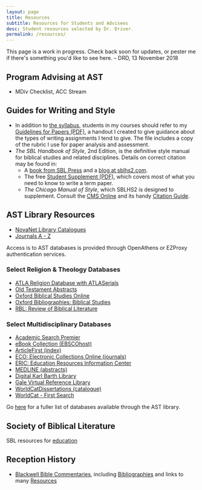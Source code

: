 ```yaml
---
layout: page
title: Resources
subtitle: Resources for Students and Advisees
desc: Student resources selected by Dr. Driver.
permalink: /resources/
---
```


This page is a work in progress. Check back soon for updates, or pester me if there's something you'd like to see here. – DRD, 13 November 2018

## Program Advising at AST

- MDiv Checklist, ACC Stream

## Guides for Writing and Style

- In addition to [the syllabus](/courses/), students in my courses should refer to my [Guidelines for Papers (PDF)](/assets/pdf/handouts/Guidelines_for_Papers.pdf), a handout I created to give guidance about the types of writing assignments I tend to give. The file includes a copy of the rubric I use for paper analysis and assessment.
- *The SBL Handbook of Style*, 2nd Edition, is the definitive style manual for biblical studies and related disciplines. Details on correct citation may be found in:
	* A [book from SBL Press](https://www.sbl-site.org/publications/SBLHandbookofStyle.aspx) and a [blog at sblhs2.com](https://sblhs2.com).
	* The free [Student Supplement (PDF)](https://www.sbl-site.org/assets/pdfs/pubs/SBLHSsupp2015-02.pdf), which covers most of what you need to know to write a term paper.
	* *The Chicago Manual of Style*, which SBLHS2 is designed to supplement. Consult the [CMS Online](https://login.proxy1.athensams.net/login?qurl=http%3A%2F%2Fwww.chicagomanualofstyle.org%2F16%2Fcontents.html) and its handy [Citation Guide](https://www.chicagomanualofstyle.org/tools_citationguide/citation-guide-1.html).


## AST Library Resources

- [NovaNet Library Catalogues](http://aleph1.novanet.ns.ca/F/?func=find-b-0&local_base=U-NOV01)
- [Journals A - Z](http://sfxna12.hosted.exlibrisgroup.com/01nova_astheo/az)


Access is to AST databases is provided through OpenAthens or EZProxy authentication services.

### Select Religion & Theology Databases

- [ATLA Religion Database with ATLASerials](https://go.openathens.net/redirector/astheology.ns.ca?url=http%3A%2F%2Fsearch.ebscohost.com%2Flogin.aspx%3Fprofile%3Dehost%26defaultdb%3Drfh)
- [Old Testament Abstracts](https://go.openathens.net/redirector/astheology.ns.ca?url=http%3A%2F%2Fsearch.ebscohost.com%2Flogin.aspx%3Fprofile%3Dehost%26defaultdb%3Dota)
- [Oxford Biblical Studies Online](http://ezproxy.astheology.ns.ca:2048/login?url=http://www.oxfordbiblicalstudies.com/)
- [Oxford Bibliographies: Biblical Studies](http://ezproxy.astheology.ns.ca:2048/login?url=http://www.oxfordbibliographies.com/browse?module_0=obo-9780195393361)
- [RBL: Review of Biblical Literature](http://www.bookreviews.org/)

### Select Multidisciplinary Databases

- [Academic Search Premier](https://go.openathens.net/redirector/astheology.ns.ca?url=http%3A%2F%2Fsearch.ebscohost.com%2Flogin.aspx%3Fprofile%3Dehost%26defaultdb%3Daph)
- [eBook Collection (EBSCOhost)](https://go.openathens.net/redirector/astheology.ns.ca?url=http%3A%2F%2Fsearch.ebscohost.com%2Flogin.aspx%3Fprofile%3Dehost%26defaultdb%3Dnlebk)
- [ArticleFirst (index)](https://go.openathens.net/redirector/astheology.ns.ca?url=http%3A%2F%2Ffirstsearch.oclc.org%2Ffsip%3Fdbname%3DArticleFirst%26done%3Dhttp%3A%2F%2Fwww.astheology.ns.ca%2Flibrary%2Farticles-databases.html)
- [ECO: Electronic Collections Online (journals)](https://go.openathens.net/redirector/astheology.ns.ca?url=http%3A%2F%2Ffirstsearch.oclc.org%2Ffsip%3Fdbname%3DECO%26done%3Dhttp%3A%2F%2Fwww.astheology.ns.ca%2Flibrary%2Farticles-databases.html)
- [ERIC: Education Resources Information Center](https://go.openathens.net/redirector/astheology.ns.ca?url=http%3A%2F%2Ffirstsearch.oclc.org%2Ffsip%3Fdbname%3DERIC%26done%3Dhttp%3A%2F%2Fwww.astheology.ns.ca%2Flibrary%2Farticles-databases.html)
- [MEDLINE (abstracts)](https://go.openathens.net/redirector/astheology.ns.ca?url=http%3A%2F%2Ffirstsearch.oclc.org%2Ffsip%3Fdbname%3DMEDLINE%26done%3Dhttp%3A%2F%2Fwww.astheology.ns.ca%2Flibrary%2Farticles-databases.html)
- [Digital Karl Barth Library](https://go.openathens.net/redirector/astheology.ns.ca?url=https%3A%2F%2Fdkbl.alexanderstreet.com%2F)
- [Gale Virtual Reference Library](http://infotrac.galegroup.com/itweb/hali62433)
- [WorldCatDissertations (catalogue)](https://go.openathens.net/redirector/astheology.ns.ca?url=http%3A%2F%2Ffirstsearch.oclc.org%2Ffsip%3Fdbname%3DWorldCatDissertations%26done%3Dhttp%3A%2F%2Fwww.astheology.ns.ca%2Flibrary%2Farticles-databases.html)
- [WorldCat - First Search](https://go.openathens.net/redirector/astheology.ns.ca?url=http%3A%2F%2Ffirstsearch.oclc.org%2Ffsip%3Fdbname%3DWorldCat%26done%3Dhttp%3A%2F%2Fwww.astheology.ns.ca%2Flibrary%2Farticles-databases.html)

Go [here](http://www.astheology.ns.ca/library/databases.html) for a fuller list of databases available through the AST library.

## Society of Biblical Literature

SBL resources for [education][]


## Reception History

- [Blackwell Bible Commentaries](http://bbibcomm.info), including [Bibliographies](http://bbibcomm.info/?page_id=55) and links to many [Resources](http://bbibcomm.info/?page_id=97)

[education]: https://www.sbl-site.org/educational/default.aspx
